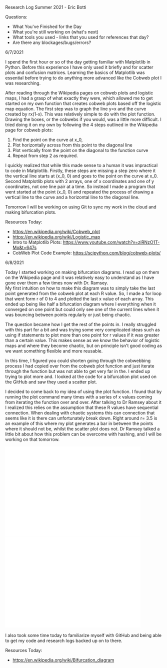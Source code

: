 Research Log Summer 2021 - Eric Botti

Questions:

- What You've Finished for the Day
- What you're still working on (what's next)
- What tools you used - links that you used for references that day?
- Are there any blockages/bugs/errors?

6/7/2021

I spend the first hour or so of the day getting familiar with Matplotlib in Python. Before this experience I have only used it briefly and for scatter plots and confusion matrices. Learning the basics of Matplotlib was essential before trying to do anything more advanced like the Cobweb plot I was researching. 

After reading through the Wikipedia pages on cobweb plots and logistic maps, I had a grasp of what exactly they were, which allowed me to get started on my own function that creates cobweb plots based off the logistic map equation. The first step was to graph the line y=x and the curve created by rx(1-x). This was relatively simple to do with the plot function.  
Drawing the boxes, or the cobwebs if you would, was a little more difficult. I tried doing it on my own by following the 4 steps outlined in the Wikipedia page for cobweb plots: 


1.	Find the point on the curve at x_0, 
2.	Plot horizontally across from this point to the diagonal line
3.	Plot vertically from the point on the diagonal to the function curve
4.	Repeat from step 2 as required.

I quickly realized that while this made sense to a human it was impractical to code in Matplotlib. Firstly, these steps are missing a step zero where it the vertical line starts at (x_0, 0) and goes to the point on the curve at x_0. Second Matplotlib plots with 2 arrays, one of x coordinates and one of y coordinates, not one line pair at a time. 
So instead I made a program that went started at the point (x_0, 0) and repeated the process of drawing a vertical line to the curve and a horizontal line to the diagonal line. 

Tomorrow I will be working on using Git to sync my work in the cloud and making bifurcation plots. 

Resources Today:

- https://en.wikipedia.org/wiki/Cobweb_plot
- https://en.wikipedia.org/wiki/Logistic_map
- Intro to Matplotlib Plots: https://www.youtube.com/watch?v=ziRNzO1T-Mo&t=647s
- CobWeb Plot Code Example: https://scipython.com/blog/cobweb-plots/

6/8/2021

Today I started working on making bifurcation diagrams. I read up on them on the Wikipedia page and it was relatively easy to understand as I have gone over them a few times now with Dr. Ramsey.  
My first intuition on how to make this diagram was to simply take the last point generated from the cobweb plot at each R value. So, I made a for loop that went form r of 0 to 4 and plotted the last x value of each array. This ended up being like half a bifurcation diagram where I everything when it converged on one point but could only see one of the current lines when it was bouncing between points regularly or just being chaotic. 

The question became how I get the rest of the points in. I really struggled with this part for a bit and was trying some very complicated ideas such as using if statements to plot more than one point for r values if it was greater than a certain value. This makes sense as we know the behavior of logistic maps and where they become chaotic, but on principle isn't good coding as we want something flexible and more reusable. 

In this time, I figured you could shorten going through the cobwebbing process I had copied over from the cobweb plot function and just iterate through the function but was not able to get very far in the. I ended up trying to plot more and. I looked at the code for a bifurcation plot used on the GitHub and saw they used a scatter plot.

I decided to come back to my idea of using the plot function. I found that by running the plot command many times with a series of x values coming from iterating the function over and over. After talking to Dr Ramsey about it I realized this relies on the assumption that these R values have sequential connection. When dealing with chaotic systems this can connection that seems like it is there can unfortunately break down. Right around r= 3.5 is an example of this where my plot generates a bar in between the points where it should not be, whilst the scatter plot does not. Dr Ramsey talked a little bit about how this problem can be overcome with hashing, and I will be working on that tomorrow.

![Scatter Bifurcation_diagram](https://github.com/shaunramsey/FractalExploration/blob/70e75f21b2591a4f77fec27e8dfd706d2d05be38/EB%20Research/bifurcation_diagram.png)
![EB Bifurcation_diagram](https://github.com/shaunramsey/FractalExploration/blob/70e75f21b2591a4f77fec27e8dfd706d2d05be38/EB%20Research/bifurcation_diagram_eb.png)


I also took some time today to familiarize myself with GitHub and being able to get my code and research logs backed up on to there. 


Resources Today: 
- https://en.wikipedia.org/wiki/Bifurcation_diagram